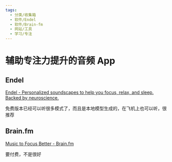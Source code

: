 ```yaml
---
tags:
  - 分类/收集箱
  - 软件/Endel
  - 软件/Brain-fm
  - 网站/工具
  - 学习/专注
---
```

# 辅助专注力提升的音频 App

## Endel

[Endel - Personalized soundscapes to help you focus, relax, and sleep. Backed by neuroscience.](https://endel.io/)

免费版本已经可以听很多模式了，而且是本地模型生成的，在飞机上也可以听，很推荐

## Brain.fm

[Music to Focus Better - Brain.fm](https://www.brain.fm/)

要付费，不是很好